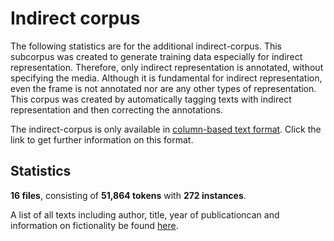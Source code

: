 # Indirect corpus

The following statistics are for the additional indirect-corpus. This subcorpus was created to generate training data especially for indirect representation. Therefore, only indirect representation is annotated, without specifying the media. Although it is fundamental for indirect representation, even the frame is not annotated nor are any other types of representation. This corpus was created by automatically tagging texts with indirect representation and then correcting the annotations.

The indirect-corpus is only available in [column-based text format](/resources/docs/column_based_text_format.md). Click the link to get further information on this format.

## Statistics

**16 files**, consisting of	**51,864 tokens** with	**272 instances**.

A list of all texts including author, title, year of publicationcan and information on fictionality be found [here](/resources/docs/metadata_indirect.xlsx).
